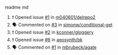 readme md


<!--START_SECTION:activity--> 
1. ❗️ Opened issue [#1](https://github.com/m040601/delrepo2/issues/1) in [m040601/delrepo2](https://github.com/m040601/delrepo2)
2. 🗣 Commented on [#3](https://github.com/simonw/conditional-get/issues/3) in [simonw/conditional-get](https://github.com/simonw/conditional-get)
3. ❗️ Opened issue [#2](https://github.com/kconner/gloggery/issues/2) in [kconner/gloggery](https://github.com/kconner/gloggery)
4. ❗️ Opened issue [#6](https://github.com/aeosynth/bk/issues/6) in [aeosynth/bk](https://github.com/aeosynth/bk)
5. 🗣 Commented on [#1](https://github.com/mbrubeck/agate/issues/1) in [mbrubeck/agate](https://github.com/mbrubeck/agate)
<!--END_SECTION:activity-->
